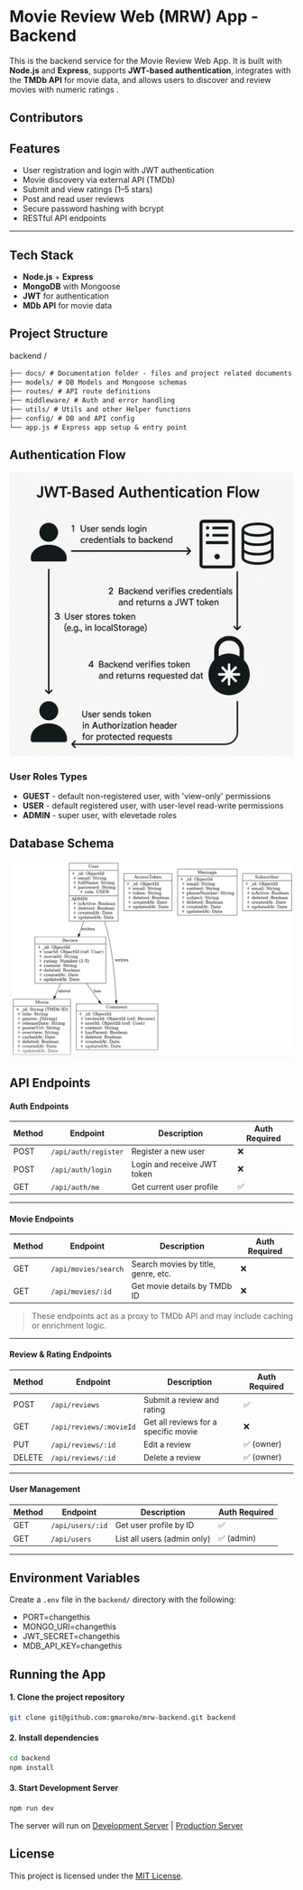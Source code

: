 # Movie Review Web (MRW) App - Backend

This is the backend service for the Movie Review Web App. It is built with **Node.js** and **Express**, supports **JWT-based authentication**, integrates with the **TMDb API** for movie data, and allows users to discover and review movies with numeric ratings .


## Contributors




##  Features

-  User registration and login with JWT authentication
-  Movie discovery via external API (TMDb)
-  Submit and view ratings (1–5 stars)
-  Post and read user reviews
-  Secure password hashing with bcrypt
-  RESTful API endpoints

---

## Tech Stack

- **Node.js** + **Express**
- **MongoDB** with Mongoose
- **JWT** for authentication
- **MDb API** for movie data

## Project Structure
backend /

    ├── docs/ # Documentation folder - files and project related documents 
    ├── models/ # DB Models and Mongoose schemas 
    ├── routes/ # API route definitions 
    ├── middleware/ # Auth and error handling 
    ├── utils/ # Utils and other Helper functions 
    ├── config/ # DB and API config 
    └── app.js # Express app setup & entry point

## Authentication Flow
![JWT-based auth flow](docs/jwt.jpeg)

### User Roles Types
- **GUEST** - default non-registered user, with 'view-only' permissions
- **USER** - default registered user, with user-level read-write permissions
- **ADMIN** - super user, with elevetade roles

## Database Schema
![DB Diagram auth flow](docs/image.png)


## API Endpoints

#### Auth Endpoints

| Method | Endpoint             | Description                  | Auth Required |
|--------|----------------------|------------------------------|---------------|
| POST   | `/api/auth/register` | Register a new user          | ❌            |
| POST   | `/api/auth/login`    | Login and receive JWT token  | ❌            |
| GET    | `/api/auth/me`       | Get current user profile     | ✅            |

---

#### Movie Endpoints

| Method | Endpoint              | Description                        | Auth Required |
|--------|-----------------------|------------------------------------|---------------|
| GET    | `/api/movies/search`  | Search movies by title, genre, etc.| ❌            |
| GET    | `/api/movies/:id`     | Get movie details by TMDb ID       | ❌            |

> These endpoints act as a proxy to TMDb API and may include caching or enrichment logic.

---

#### Review & Rating Endpoints

| Method | Endpoint               | Description                          | Auth Required |
|--------|------------------------|--------------------------------------|---------------|
| POST   | `/api/reviews`         | Submit a review and rating           | ✅            |
| GET    | `/api/reviews/:movieId`| Get all reviews for a specific movie | ❌            |
| PUT    | `/api/reviews/:id`     | Edit a review                        | ✅ (owner)    |
| DELETE | `/api/reviews/:id`     | Delete a review                      | ✅ (owner)    |

---

#### User Management

| Method | Endpoint             | Description                  | Auth Required |
|--------|----------------------|------------------------------|---------------|
| GET    | `/api/users/:id`     | Get user profile by ID       | ✅            |
| GET    | `/api/users`         | List all users (admin only)  | ✅ (admin)    |

---

## Environment Variables

Create a `.env` file in the `backend/` directory with the following:
- PORT=changethis
- MONGO_URI=changethis
- JWT_SECRET=changethis
- MDB_API_KEY=changethis

## Running the App

#### 1. Clone the project repository

```bash
git clone git@github.com:gmaroko/mrw-backend.git backend
```

#### 2. Install dependencies

```bash
cd backend
npm install
```

#### 3. Start Development Server
```bash
npm run dev
```

The server will run on [Development Server](http://localhost:9467) | [Production Server](https://mrw-backend.onrender.com)


## License
This project is licensed under the [MIT License](./LICENSE). 